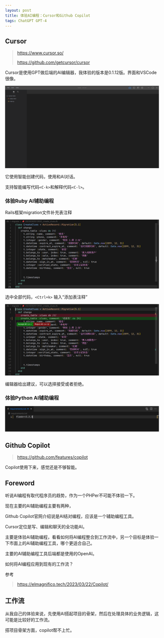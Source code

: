 ```yaml
---
layout: post
title: 体验AI编程：Cursor和Github Copilot
tags: ChatGPT GPT-4
---
```

## Cursor

> https://www.cursor.so/
>
> https://github.com/getcursor/cursor

Cursor是使用GPT做后端的AI编辑器，我体验的版本是0.1.12版。界面和VSCode很像。

![Cursor1](/assets/images/Cursor/editor1.png)

它使用智能创建代码，使用和AI对话。

支持智能编写代码`<C-k>`和解释代码`<C-l>`。

### 体验Ruby AI辅助编程

Rails框架migration文件补充表注释

![Cursor2](/assets/images/Cursor/cursor2.png)

选中全部代码，`<Ctrl+k>` 输入“添加表注释”

![Cursor3](/assets/images/Cursor/cursor3.png)

编辑器给出建议，可以选择接受或者拒绝。

### 体验Python AI辅助编程

![](/assets/images/Cursor/cursor-python-1.png)

## Github Copilot

> https://github.com/features/copilot

Copilot使用下来，感觉还是不够智能。



## Foreword

听说AI编程有取代程序员的趋势，作为一个PHPer不可能不体验一下。

现在主要的AI辅助编程主要有两种，

Github Copilot官网介绍说是AI结对编程，应该是一个辅助编程工具。

Cursor定位是写、编辑和聊天的全功能AI。

主要是体验AI辅助编程，看看如何将AI编程整合到工作流中，另一个目标是体验一下市面上的AI辅助编程工具，哪个更适合自己。

主要的AI辅助编程工具后端都是使用的OpenAI。

如何将AI编程应用到现有的工作流？



参考

> https://elmagnifico.tech/2023/03/22/Copilot/



## 工作流

从我自己的体验来说，先使用AI搭起项目的骨架，然后在处理具体的业务逻辑，这可能是比较好的工作流。

搭项目骨架方面，copilot帮不上忙。




